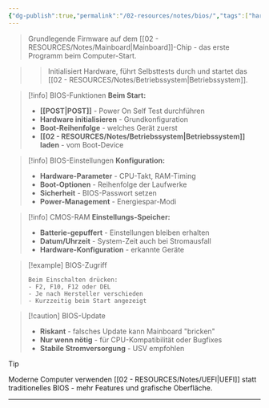 ```yaml
---
{"dg-publish":true,"permalink":"/02-resources/notes/bios/","tags":["hardware/firmware","software/system","GFN/prüfungsrelevant/AP1/vorbereitung"],"noteIcon":"","updated":"2025-09-16T23:41:26.705+02:00"}
---
```



> Grundlegende Firmware auf dem [[02 - RESOURCES/Notes/Mainboard\|Mainboard]]-Chip - das erste Programm beim Computer-Start.

>> Initialisiert Hardware, führt Selbsttests durch und startet das [[02 - RESOURCES/Notes/Betriebssystem\|Betriebssystem]].

>[!info] BIOS-Funktionen
>**Beim Start:**
>- **[[POST\|POST]]** - Power On Self Test durchführen
>- **Hardware initialisieren** - Grundkonfiguration
>- **Boot-Reihenfolge** - welches Gerät zuerst
>- **[[02 - RESOURCES/Notes/Betriebssystem\|Betriebssystem]] laden** - vom Boot-Device

>[!info] BIOS-Einstellungen
>**Konfiguration:**
>- **Hardware-Parameter** - CPU-Takt, RAM-Timing
>- **Boot-Optionen** - Reihenfolge der Laufwerke
>- **Sicherheit** - BIOS-Passwort setzen
>- **Power-Management** - Energiespar-Modi

>[!info] CMOS-RAM
>**Einstellungs-Speicher:**
>- **Batterie-gepuffert** - Einstellungen bleiben erhalten
>- **Datum/Uhrzeit** - System-Zeit auch bei Stromausfall
>- **Hardware-Konfiguration** - erkannte Geräte

>[!example] BIOS-Zugriff
>```
>Beim Einschalten drücken:
>- F2, F10, F12 oder DEL
>- Je nach Hersteller verschieden
>- Kurzzeitig beim Start angezeigt
>```

>[!caution] BIOS-Update
>- **Riskant** - falsches Update kann Mainboard "bricken"
>- **Nur wenn nötig** - für CPU-Kompatibilität oder Bugfixes
>- **Stabile Stromversorgung** - USV empfohlen

>[!tip] 
>Moderne Computer verwenden [[02 - RESOURCES/Notes/UEFI\|UEFI]] statt traditionelles BIOS - mehr Features und grafische Oberfläche.

---